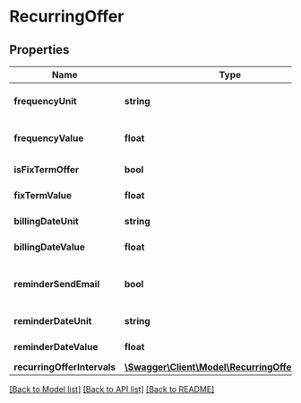 # RecurringOffer

## Properties
Name | Type | Description | Notes
------------ | ------------- | ------------- | -------------
**frequencyUnit** | **string** | Recurring Frequency Unit | [optional] 
**frequencyValue** | **float** | Recurring Frequency Value | [optional] 
**isFixTermOffer** | **bool** | If It is Fix Term Offer | [optional] 
**fixTermValue** | **float** | Fix Term Value | [optional] 
**billingDateUnit** | **string** | Billing Date Unit | [optional] 
**billingDateValue** | **float** | Billing Date Value | [optional] 
**reminderSendEmail** | **bool** | If Need to Send Reminder Email | [optional] 
**reminderDateUnit** | **string** | Reminder Date Unit | [optional] 
**reminderDateValue** | **float** | Reminder Date Value | [optional] 
**recurringOfferIntervals** | [**\Swagger\Client\Model\RecurringOfferInterval[]**](RecurringOfferInterval.md) |  | [optional] 

[[Back to Model list]](../README.md#documentation-for-models) [[Back to API list]](../README.md#documentation-for-api-endpoints) [[Back to README]](../README.md)


